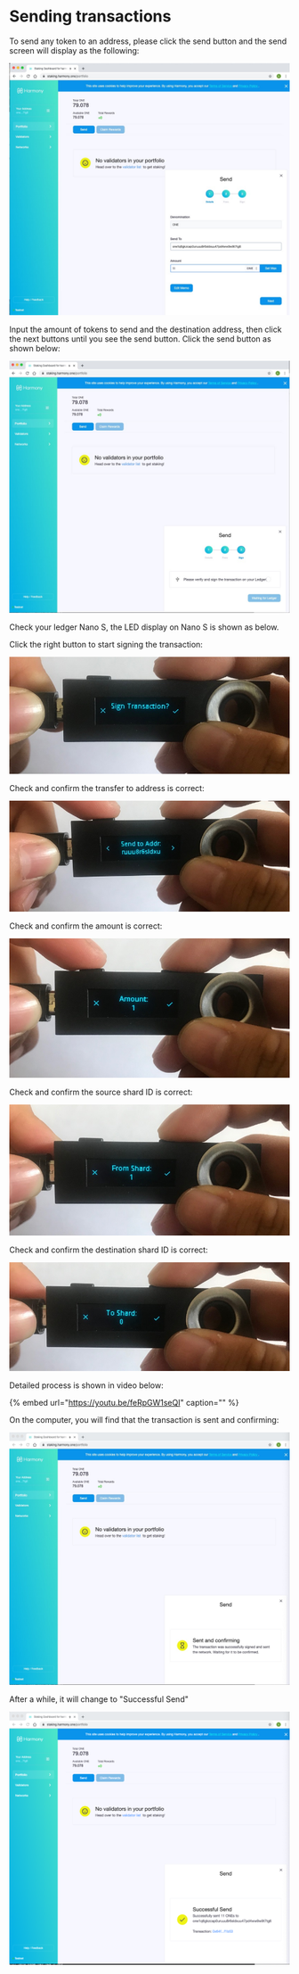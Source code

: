 # Sending transactions

To send any token to an address, please click the send button and the send screen will display as the following:

![](../../../../.gitbook/assets/assets_-lleolyqeg_gkuo5rehq_-lw-til_4d3hoiy6ona2_-lw0dy2mt5zefjoimpz0_screen-shot-2019-12-13-at-1.48.jpg)

Input the amount of tokens to send and the destination address, then click the next buttons until you see the send button. Click the send button as shown below:

![](../../../../.gitbook/assets/assets_-lleolyqeg_gkuo5rehq_-lw-til_4d3hoiy6ona2_-lw0eaumsidiu8iayj5v_screen-shot-2019-12-13-at-1.50.jpg)

Check your ledger Nano S, the LED display on Nano S is shown as below.

Click the right button to start signing the transaction:

![](../../../../.gitbook/assets/assets_-llydmt-wp5uywcf_tmw_-lp1rbqypgiebehfw8of_-lp1fc7z1fvyt5c5rjal_1-1.jpg)

Check and confirm the transfer to address is correct:

![](../../../../.gitbook/assets/assets_-llydmt-wp5uywcf_tmw_-lo6dy17b06jv4usf0x9_-lo6eqqlsb2bdwimq2ri_3-1.jpg)

Check and confirm the amount is correct:

![](../../../../.gitbook/assets/assets_-llydmt-wp5uywcf_tmw_-lo6dy17b06jv4usf0x9_-lo6ess-qahgw53hl09s_4-1.jpg)

Check and confirm the source shard ID is correct:

![](../../../../.gitbook/assets/assets_-llydmt-wp5uywcf_tmw_-lo6dy17b06jv4usf0x9_-lo6ewojrmregmfnecvn_5-1.jpg)

Check and confirm the destination shard ID is correct:

![](../../../../.gitbook/assets/assets_-llydmt-wp5uywcf_tmw_-lo6dy17b06jv4usf0x9_-lo6eyzo-z2dia94jfx3_6-2.jpg)

Detailed process is shown in video below:

{% embed url="https://youtu.be/feRpGW1seQI" caption="" %}

On the computer, you will find that the transaction is sent and confirming:

![](../../../../.gitbook/assets/assets_-lleolyqeg_gkuo5rehq_-lw-til_4d3hoiy6ona2_-lw0f5w9adopprr8pa-j_screen-shot-2019-12-13-at-1.52.jpg)

After a while, it will change to "Successful Send"

![](../../../../.gitbook/assets/screen-shot-2019-12-13-at-1.53.30-pm.png)

